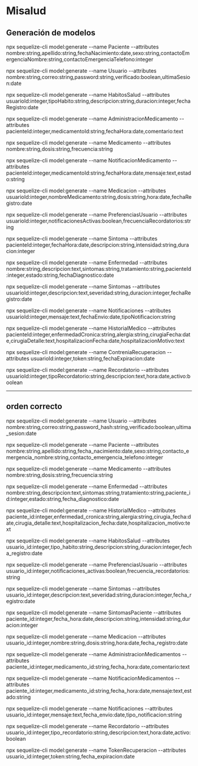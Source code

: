 # Misalud

## Generación de modelos

npx sequelize-cli model:generate --name Paciente --attributes nombre:string,apellido:string,fechaNacimiento:date,sexo:string,contactoEmergenciaNombre:string,contactoEmergenciaTelefono:integer

npx sequelize-cli model:generate --name Usuario --attributes nombre:string,correo:string,password:string,verificado:boolean,ultimaSesion:date

npx sequelize-cli model:generate --name HabitosSalud --attributes usuarioId:integer,tipoHabito:string,descripcion:string,duracion:integer,fechaRegistro:date

npx sequelize-cli model:generate --name AdministracionMedicamento --attributes pacienteId:integer,medicamentoId:string,fechaHora:date,comentario:text

npx sequelize-cli model:generate --name Medicamento --attributes nombre:string,dosis:string,frecuencia:string

npx sequelize-cli model:generate --name NotificacionMedicamento --attributes pacienteId:integer,medicamentoId:string,fechaHora:date,mensaje:text,estado:string

npx sequelize-cli model:generate --name Medicacion --attributes usuarioId:integer,nombreMedicamento:string,dosis:string,hora:date,fechaRegistro:date

npx sequelize-cli model:generate --name PreferenciasUsuario --attributes usuarioId:integer,notificacionesActivas:boolean,frecuenciaRecordatorios:string

npx sequelize-cli model:generate --name Sintoma --attributes pacienteId:integer,fechaHora:date,descripcion:string,intensidad:string,duracion:integer

npx sequelize-cli model:generate --name Enfermedad --attributes nombre:string,descripcion:text,sintomas:string,tratamiento:string,pacienteId:integer,estado:string,fechaDiagnostico:date

npx sequelize-cli model:generate --name Sintomas --attributes usuarioId:integer,descripcion:text,severidad:string,duracion:integer,fechaRegistro:date

npx sequelize-cli model:generate --name Notificaciones --atributes usuarioId:integer,mensaje:text,fechaEnvio:date,tipoNotificacion:string

npx sequelize-cli model:generate --name HistorialMedico --attributes pacienteId:integer,enfermedadCronica:string,alergia:string,cirugiaFecha:date,cirugiaDetalle:text,hospitalizacionFecha:date,hospitalizacionMotivo:text

npx sequelize-cli model:generate --name ContreniaRecuperacion --attributes usuarioId:integer,token:string,fechaExpiracion:date

npx sequelize-cli model:generate --name Recordatorio --attributes usuarioId:integer,tipoRecordatorio:string,descripcion:text,hora:date,activo:boolean

---

## orden correcto

npx sequelize-cli model:generate --name Usuario --attributes nombre:string,correo:string,password_hash:string,verificado:boolean,ultima_sesion:date

npx sequelize-cli model:generate --name Paciente --attributes nombre:string,apellido:string,fecha_nacimiento:date,sexo:string,contacto_emergencia_nombre:string,contacto_emergencia_telefono:integer

npx sequelize-cli model:generate --name Medicamento --attributes nombre:string,dosis:string,frecuencia:string

npx sequelize-cli model:generate --name Enfermedad --attributes nombre:string,descripcion:text,sintomas:string,tratamiento:string,paciente_id:integer,estado:string,fecha_diagnostico:date

npx sequelize-cli model:generate --name HistorialMedico --attributes paciente_id:integer,enfermedad_cronica:string,alergia:string,cirugia_fecha:date,cirugia_detalle:text,hospitalizacion_fecha:date,hospitalizacion_motivo:text

npx sequelize-cli model:generate --name HabitosSalud --attributes usuario_id:integer,tipo_habito:string,descripcion:string,duracion:integer,fecha_registro:date

npx sequelize-cli model:generate --name PreferenciasUsuario --attributes usuario_id:integer,notificaciones_activas:boolean,frecuencia_recordatorios:string

npx sequelize-cli model:generate --name Sintomas --attributes usuario_id:integer,descripcion:text,severidad:string,duracion:integer,fecha_registro:date

npx sequelize-cli model:generate --name SintomasPaciente --attributes paciente_id:integer,fecha_hora:date,descripcion:string,intensidad:string,duracion:integer

npx sequelize-cli model:generate --name Medicacion --attributes usuario_id:integer,nombre:string,dosis:string,hora:date,fecha_registro:date

npx sequelize-cli model:generate --name AdministracionMedicamentos --attributes paciente_id:integer,medicamento_id:string,fecha_hora:date,comentario:text

npx sequelize-cli model:generate --name NotificacionMedicamentos --attributes paciente_id:integer,medicamento_id:string,fecha_hora:date,mensaje:text,estado:string

npx sequelize-cli model:generate --name Notificaciones --attributes usuario_id:integer,mensaje:text,fecha_envio:date,tipo_notificacion:string

npx sequelize-cli model:generate --name Recordatorio --attributes usuario_id:integer,tipo_recordatorio:string,descripcion:text,hora:date,activo:boolean

npx sequelize-cli model:generate --name TokenRecuperacion --attributes usuario_id:integer,token:string,fecha_expiracion:date
